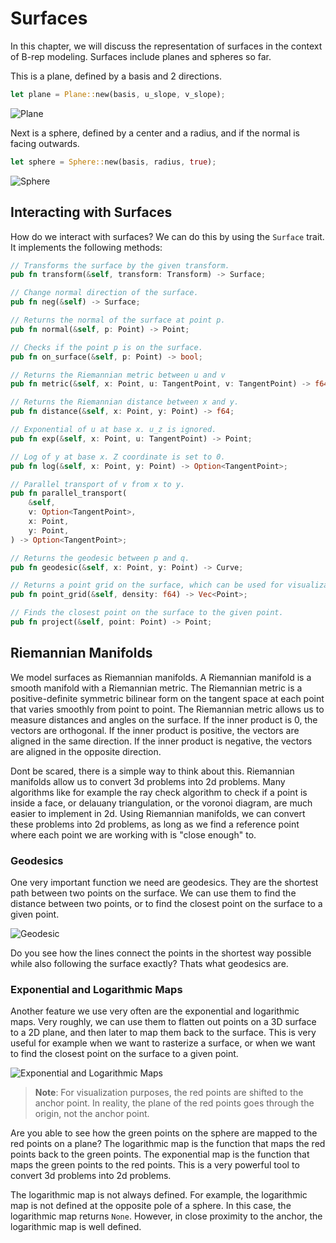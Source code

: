 # Surfaces

In this chapter, we will discuss the representation of surfaces in the context of B-rep modeling. Surfaces include planes and spheres so far.

This is a plane, defined by a basis and 2 directions.

```rust
let plane = Plane::new(basis, u_slope, v_slope);
```

![Plane](./generated_images/geometry/primitive_plane.png)

Next is a sphere, defined by a center and a radius, and if the normal is facing outwards.

```rust
let sphere = Sphere::new(basis, radius, true);
```

![Sphere](./generated_images/geometry/primitive_sphere.png)

## Interacting with Surfaces

How do we interact with surfaces? We can do this by using the `Surface` trait. It implements the following methods:

```rust
// Transforms the surface by the given transform.
pub fn transform(&self, transform: Transform) -> Surface;

// Change normal direction of the surface.
pub fn neg(&self) -> Surface;

// Returns the normal of the surface at point p.
pub fn normal(&self, p: Point) -> Point;

// Checks if the point p is on the surface.
pub fn on_surface(&self, p: Point) -> bool;

// Returns the Riemannian metric between u and v
pub fn metric(&self, x: Point, u: TangentPoint, v: TangentPoint) -> f64;

// Returns the Riemannian distance between x and y.
pub fn distance(&self, x: Point, y: Point) -> f64;

// Exponential of u at base x. u_z is ignored.
pub fn exp(&self, x: Point, u: TangentPoint) -> Point;

// Log of y at base x. Z coordinate is set to 0.
pub fn log(&self, x: Point, y: Point) -> Option<TangentPoint>;

// Parallel transport of v from x to y.
pub fn parallel_transport(
    &self,
    v: Option<TangentPoint>,
    x: Point,
    y: Point,
) -> Option<TangentPoint>;

// Returns the geodesic between p and q.
pub fn geodesic(&self, x: Point, y: Point) -> Curve;

// Returns a point grid on the surface, which can be used for visualization.
pub fn point_grid(&self, density: f64) -> Vec<Point>;

// Finds the closest point on the surface to the given point.
pub fn project(&self, point: Point) -> Point;
```

## Riemannian Manifolds

We model surfaces as Riemannian manifolds. A Riemannian manifold is a smooth manifold with a Riemannian metric. The Riemannian metric is a positive-definite symmetric bilinear form on the tangent space at each point that varies smoothly from point to point. The Riemannian metric allows us to measure distances and angles on the surface. If the inner product is 0, the vectors are orthogonal. If the inner product is positive, the vectors are aligned in the same direction. If the inner product is negative, the vectors are aligned in the opposite direction.

Dont be scared, there is a simple way to think about this. Riemannian manifolds allow us to convert 3d problems into 2d problems. Many algorithms like for example the ray check algorithm to check if a point is inside a face, or delauany triangulation, or the voronoi diagram, are much easier to implement in 2d. Using Riemannian manifolds, we can convert these problems into 2d problems, as long as we find a reference point where each point we are working with is "close enough" to.

### Geodesics

One very important function we need are geodesics. They are the shortest path between two points on the surface. We can use them to find the distance between two points, or to find the closest point on the surface to a given point.

![Geodesic](./generated_images/geometry/geodesics.png)

Do you see how the lines connect the points in the shortest way possible while also following the surface exactly? Thats what geodesics are.

### Exponential and Logarithmic Maps

Another feature we use very often are the exponential and logarithmic maps. Very roughly, we can use them to flatten out points on a 3D surface to a 2D plane, and then later to map them back to the surface. This is very useful for example when we want to rasterize a surface, or when we want to find the closest point on the surface to a given point.

![Exponential and Logarithmic Maps](./generated_images/geometry/log_exp_map.png)

> **Note**: For visualization purposes, the red points are shifted to the anchor point. In reality, the plane of the red points goes through the origin, not the anchor point.

Are you able to see how the green points on the sphere are mapped to the red points on a plane? The logarithmic map is the function that maps the red points back to the green points. The exponential map is the function that maps the green points to the red points. This is a very powerful tool to convert 3d problems into 2d problems.


The logarithmic map is not always defined. For example, the logarithmic map is not defined at the opposite pole of a sphere. In this case, the logarithmic map returns `None`. However, in close proximity to the anchor, the logarithmic map is well defined.
